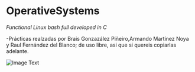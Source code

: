 
# OperativeSystems
*Functional Linux bash full developed in C*

-Prácticas realzadas por Brais Gonzazález Piñeiro,Armando Martínez Noya y Raul Fernández del Blanco; de uso libre, asi que si quereis copiarlas adelante.

![Image Text](https://1000marcas.net/wp-content/uploads/2019/12/UDC-emblema-600x338.jpg) 

